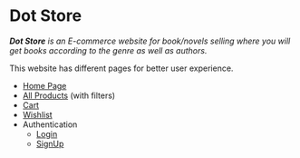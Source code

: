 # Dot Store #

 _**Dot Store** is an E-commerce website for book/novels selling where you will get books according to the genre as well as authors._
 
 This website has different pages for better user experience.
 
 - [Home Page](https://dot-store.netlify.app/)
 - [All Products](https://dot-store.netlify.app/site-pages/all_products/products.html) (with filters)
 - [Cart](https://dot-store.netlify.app/site-pages/cart/cart.html)
 - [Wishlist](https://dot-store.netlify.app/site-pages/wishlist/wishlist.html)
 - Authentication
   - [Login](https://dot-store.netlify.app/site-pages/login/login.html)
   - [SignUp](https://dot-store.netlify.app/site-pages/sign-up/sign.html)
 
